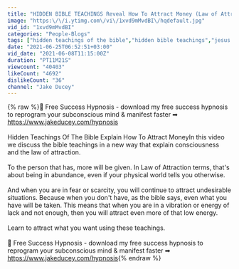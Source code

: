 ```yaml
---
title: "HIDDEN BIBLE TEACHINGS Reveal How To Attract Money (Law of Attraction)"
image: "https:\/\/i.ytimg.com\/vi\/1xvd9mMvdBI\/hqdefault.jpg"
vid_id: "1xvd9mMvdBI"
categories: "People-Blogs"
tags: ["hidden teachings of the bible","hidden bible teachings","jesus teachings"]
date: "2021-06-25T06:52:51+03:00"
vid_date: "2021-06-08T11:15:00Z"
duration: "PT11M21S"
viewcount: "40403"
likeCount: "4692"
dislikeCount: "36"
channel: "Jake Ducey"
---
```

{% raw %}🎯  Free Success Hypnosis - download my free success hypnosis to reprogram your subconscious mind &amp; manifest faster ➡ <a rel="nofollow" target="blank" href="https://www.jakeducey.com/hypnosis">https://www.jakeducey.com/hypnosis</a><br /><br />Hidden Teachings Of The Bible Explain How To Attract MoneyIn this video we discuss the bible teachings in a new way that explain consciousness and the law of attraction. <br /><br />To the person that has, more will be given. In Law of Attraction terms, that's about being in abundance, even if your physical world tells you otherwise.<br /><br />And when you are in fear or scarcity, you will continue to attract undesirable situations. Because when you don't have, as the bible says, even what you have will be taken. This means that when you are in a vibration or energy of lack and not enough, then you will attract even more of that low energy. <br /><br />Learn to attract what you want using these teachings. <br /><br />🎯  Free Success Hypnosis - download my free success hypnosis to reprogram your subconscious mind &amp; manifest faster ➡ <a rel="nofollow" target="blank" href="https://www.jakeducey.com/hypnosis">https://www.jakeducey.com/hypnosis</a>{% endraw %}
